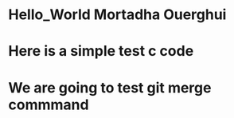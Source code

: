 # Hello_World Mortadha Ouerghui

# Here is a simple test c code

# We are going to test git merge commmand
